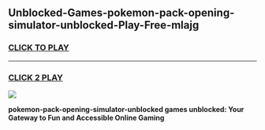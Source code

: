 
## Unblocked-Games-pokemon-pack-opening-simulator-unblocked-Play-Free-mlajg
<h3>
<a href="https://premium76.site?title=pokemon-pack-opening-simulator-unblocked&ref=19M">CLICK TO PLAY</a></h3>
<hr>

<h3>
<a href="https://premium76.site?title=pokemon-pack-opening-simulator-unblocked&ref=19M">CLICK 2 PLAY</a>
  
</h3>

<a href="https://premium76.site?title=pokemon-pack-opening-simulator-unblocked&ref=19M"><img src="https://clearcache.store/games.png"></a>


**pokemon-pack-opening-simulator-unblocked games unblocked: Your Gateway to Fun and Accessible Online Gaming**

